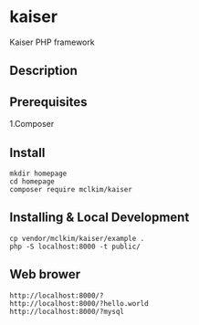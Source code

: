 kaiser
=======
Kaiser PHP framework

Description
-------

Prerequisites
-------
1.Composer

Install
-------
```
mkdir homepage
cd homepage
composer require mclkim/kaiser
```

Installing & Local Development
-------
```
cp vendor/mclkim/kaiser/example .
php -S localhost:8000 -t public/
```

Web brower
-------
```
http://localhost:8000/?
http://localhost:8000/?hello.world
http://localhost:8000/?mysql
```
